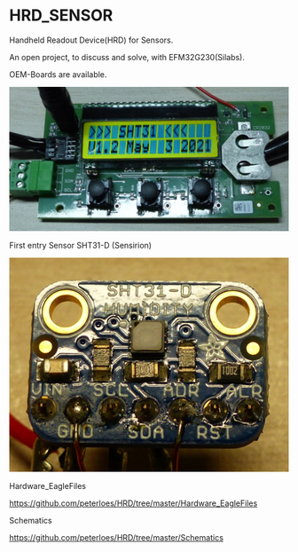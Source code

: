 # HRD_SENSOR
Handheld Readout Device(HRD) for Sensors. 

An open project, to discuss and solve, with EFM32G230(Silabs).

OEM-Boards are available.

![My image](https://github.com/peterloes/HRD_SENSOR/blob/main/Getting_Started_Tutorial/1_Electronic_board.jpg)

First entry Sensor SHT31-D (Sensirion)

![My image](https://github.com/peterloes/HRD_SENSOR/blob/main/Getting_Started_Tutorial/2_Sensor_SHT31_D.jpg)

Hardware_EagleFiles

https://github.com/peterloes/HRD/tree/master/Hardware_EagleFiles

Schematics

https://github.com/peterloes/HRD/tree/master/Schematics


